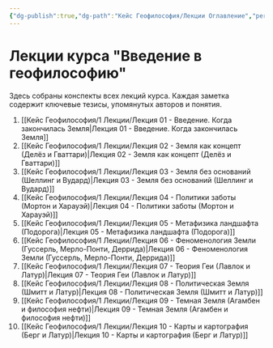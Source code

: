 ```yaml
---
{"dg-publish":true,"dg-path":"Кейс Геофилософия/Лекции Оглавление","permalink":"/kejs-geofilosofiya/lekczii-oglavlenie/","pinned":true}
---
```


# Лекции курса "Введение в геофилософию"

Здесь собраны конспекты всех лекций курса. Каждая заметка содержит ключевые тезисы, упомянутых авторов и понятия.

1.  [[Кейс Геофилософия/1 Лекции/Лекция 01 - Введение. Когда закончилась Земля\|Лекция 01 - Введение. Когда закончилась Земля]]
2.  [[Кейс Геофилософия/1 Лекции/Лекция 02 - Земля как концепт (Делёз и Гваттари)\|Лекция 02 - Земля как концепт (Делёз и Гваттари)]]
3.  [[Кейс Геофилософия/1 Лекции/Лекция 03 - Земля без оснований (Шеллинг и Вудард)\|Лекция 03 - Земля без оснований (Шеллинг и Вудард)]]
4.  [[Кейс Геофилософия/1 Лекции/Лекция 04 - Политики заботы (Мортон и Харауэй)\|Лекция 04 - Политики заботы (Мортон и Харауэй)]]
5.  [[Кейс Геофилософия/1 Лекции/Лекция 05 - Метафизика ландшафта (Подорога)\|Лекция 05 - Метафизика ландшафта (Подорога)]]
6.  [[Кейс Геофилософия/1 Лекции/Лекция 06 - Феноменология Земли (Гуссерль, Мерло-Понти, Деррида)\|Лекция 06 - Феноменология Земли (Гуссерль, Мерло-Понти, Деррида)]]
7.  [[Кейс Геофилософия/1 Лекции/Лекция 07 - Теория Геи (Лавлок и Латур)\|Лекция 07 - Теория Геи (Лавлок и Латур)]]
8.  [[Кейс Геофилософия/1 Лекции/Лекция 08 - Политическая Земля (Шмитт и Латур)\|Лекция 08 - Политическая Земля (Шмитт и Латур)]]
9.  [[Кейс Геофилософия/1 Лекции/Лекция 09 - Темная Земля (Агамбен и философия нефти)\|Лекция 09 - Темная Земля (Агамбен и философия нефти)]]
10. [[Кейс Геофилософия/1 Лекции/Лекция 10 - Карты и картография (Берг и Латур)\|Лекция 10 - Карты и картография (Берг и Латур)]]
